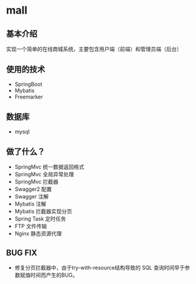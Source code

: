 # mall

## 基本介绍
实现一个简单的在线商城系统，主要包含用户端（前端）和管理员端（后台）

## 使用的技术
* SpringBoot 
* Mybatis 
* Freemarker

## 数据库
* mysql

## 做了什么？
* SpringMvc 统一数据返回格式
* SpringMvc 全局异常处理
* SpringMvc 拦截器
* Swagger2 配置
* Swagger 注解
* Mybatis 注解
* Mybatis 拦截器实现分页
* Spring Task 定时任务
* FTP 文件传输
* Nginx 静态资源代理

## BUG FIX
* 修复分页拦截器中，由于try-with-resource结构导致的 SQL 查询时间早于参数赋值时间而产生的BUG。
